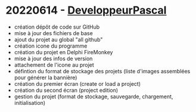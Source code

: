 # 20220614 - [DeveloppeurPascal](https://github.com/DeveloppeurPascal)

* création dépôt de code sur GitHub
* mise à jour des fichiers de base
* ajout du projet au global "all github"
* création icone du programme
* création du projet en Delphi FireMonkey
* mise à jour des infos de version
* attachement de l'icone au projet
* défintion du format de stockage des projets (liste d'images assemblées pour générer la bannière)
* création du premier écran (create or load a project)
* création du second écran (project edition)
* gestion du projet (format de stockage, sauvegarde, chargement, initialisation)

